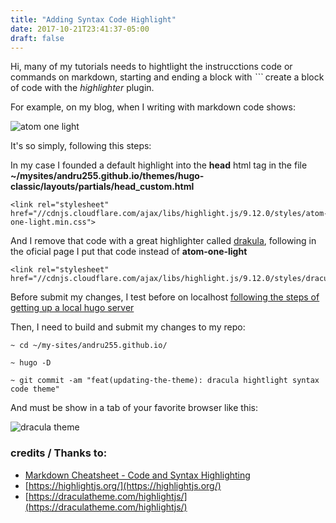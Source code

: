 ```yaml
---
title: "Adding Syntax Code Highlight"
date: 2017-10-21T23:41:37-05:00
draft: false
---
```


Hi, many of my tutorials needs to hightlight the instrucctions code or commands on markdown, starting and ending a block with _```_ create a block of code with the _highlighter_ plugin.

For example, on my blog, when I writing with markdown code shows:

![atom one light](../adding-syntax-code-highlight/atom-one-light.png)

It's so simply, following this steps:

In my case I founded a default highlight into the **head** html tag in the file  **~/mysites/andru255.github.io/themes/hugo-classic/layouts/partials/head_custom.html**

```
<link rel="stylesheet" href="//cdnjs.cloudflare.com/ajax/libs/highlight.js/9.12.0/styles/atom-one-light.min.css">
```

And I remove that code with a great highlighter called [drakula](https://draculatheme.com/highlightjs/), following in the oficial page I put that code instead of **atom-one-light**

```
<link rel="stylesheet" href="//cdnjs.cloudflare.com/ajax/libs/highlight.js/9.12.0/styles/dracula.min.css">
```

Before submit my changes, I test before on localhost [following the steps of getting up a local hugo server](/blog/posts/welcome#a-live-site)

Then, I need to build and submit my changes to my repo:

```
~ cd ~/my-sites/andru255.github.io/

~ hugo -D

~ git commit -am "feat(updating-the-theme): dracula hightlight syntax code theme"
```

And must be show in a tab of your favorite browser like this:

![dracula theme](../adding-syntax-code-highlight/dracula.png)

### credits / Thanks to:
- [Markdown Cheatsheet - Code and Syntax Highlighting](https://github.com/adam-p/markdown-here/wiki/Markdown-Cheatsheet#code-and-syntax-highlighting)
- [https://highlightjs.org/](https://highlightjs.org/)
- [https://draculatheme.com/highlightjs/](https://draculatheme.com/highlightjs/)
